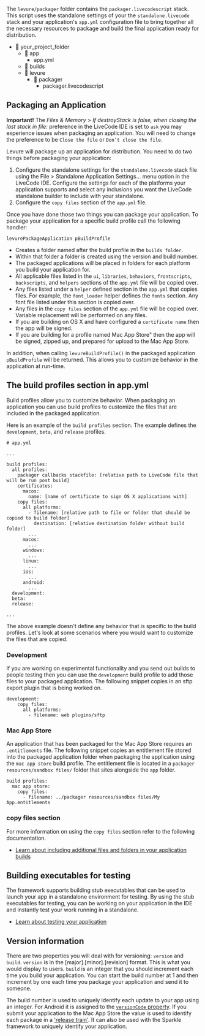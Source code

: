 The `levure/packager` folder contains the `packager.livecodescript` stack. This script uses the standalone settings of your the `standalone.livecode` stack and your application's `app.yml` configuration file to bring together all the necessary resources to package and build the final application ready for distribution.

* :open_file_folder: your_project_folder
  - :open_file_folder: app
      - app.yml
  - :file_folder: builds
  - :open_file_folder: levure
    - :open_file_folder: packager
      - packager.livecodescript

## Packaging an Application

**Important!** The *Files & Memory* > *If destroyStack is false, when closing the last stack in file:* preference in the LiveCode IDE is set to `ask` you may experience issues when packaging an application. You will need to change the preference to be `Close the file` or `Don’t close the file`.

Levure will package up an application for distribution. You need to do two things before packaging your application:

1. Configure the standalone settings for the `standalone.livecode` stack file using the File > Standalone Application Settings... menu option in the LiveCode IDE. Configure the settings for each of the platforms your application supports and select any inclusions you want the LiveCode standalone builder to include with your standalone.
2. Configure the `copy files` section of the `app.yml` file.

Once you have done those two things you can package your application. To package your application for a specific build profile call the following handler:

```
levurePackageApplication pBuildProfile
```

- Creates a folder named after the build profile in the `builds folder`.
- Within that folder a folder is created using the version and build number.
- The packaged applications will be placed in folders for each platform you build your application for.
- All applicable files listed in the `ui`, `libraries`, `behaviors`, `frontscripts`, `backscripts`, and `helpers` sections of the `app.yml` file will be copied over.
- Any files listed under a `helper` defined section in the `app.yml` that copies files. For example, the `font_loader` helper defines the `fonts` section. Any font file listed under this section is copied over.
- Any files in the `copy files` section of the `app.yml` file will be copied over. Variable replacement will be performed on any files.
- If you are building on OS X and have configured a `certificate name` then the app will be signed.
- If you are building for a profile named Mac App Store" then the app will be signed, zipped up, and prepared for upload to the Mac App Store.

In addition, when calling `levureBuildProfile()` in the packaged application `pBuildProfile` will be returned. This allows you to customize behavior in the application at run-time.

## The build profiles section in app.yml

Build profiles allow you to customize behavior. When packaging an application you can use build profiles to customize the files that are included in the packaged application. 

Here is an example of the `build profiles` section. The example defines the `development`, `beta`, and `release` profiles. 

```
# app.yml

...

build profiles:
  all profiles:
    packager callbacks stackfile: [relative path to LiveCode file that will be run post build]
    certificates:
      macos:
        name: [name of certificate to sign OS X applications with]
    copy files:
      all platforms:
        - filename: [relative path to file or folder that should be copied to build folder]
          destination: [relative destination folder without build folder]
        ...
      macos:
        ...
      windows:
        ...
      linux:
        ...
      ios:
        ...
      android:
        ...
  development:
  beta:
  release:

...
```

The above example doesn't define any behavior that is specific to the build profiles. Let's look at some scenarios where you would want to customize the files that are copied.

### Development

If you are working on experimental functionality and you send out builds to people testing then you can use the `development` build profile to add those files to your packaged application. The following snippet copies in an sftp export plugin that is being worked on.

```
development:
    copy files:
      all platforms:
        - filename: web plugins/sftp
```

### Mac App Store

An application that has been packaged for the Mac App Store requires an `.entitlements` file. The following snippet copies an entitlement file stored into the packaged application folder when packaging the application using the `mac app store` build profile. The entitlement file is located in a `packager resources/sandbox files/` folder that sites alongside the `app` folder.

```
build profiles:
  mac app store:
    copy files:
      - filename: ../packager resources/sandbox files/My App.entitlements
```

### copy files section

For more information on using the `copy files` section refer to the following documentation.

* [Learn about including additional files and folders in your application builds](How-do-I-include-additional-files-and-folders-in-my-application-builds%3F)

## Building executables for testing

The framework supports building stub executables that can be used to launch your app in a standalone environment for testing. By using the stub executables for testing, you can be working on your application in the IDE and instantly test your work running in a standalone.

* [Learn about testing your application](Testing-Your-Application)

## Version information

There are two properties you will deal with for versioning: `version` and `build`. `version` is in the [major].[minor].[revision] format. This is what you would display to users. `build` is an integer that you should increment each time you build your application. You can start the build number at 1 and then increment by one each time you package your application and send it to someone.

The build number is used to uniquely identify each update to your app using an integer. For Android it is assigned to the [`versionCode` property](https://developer.android.com/studio/publish/versioning.html). If you submit your application to the Mac App Store the value is used to identify each package in a ['release train'](https://developer.apple.com/library/content/technotes/tn2420/_index.html). It can also be used with the Sparkle framework to uniquely identify your application.

